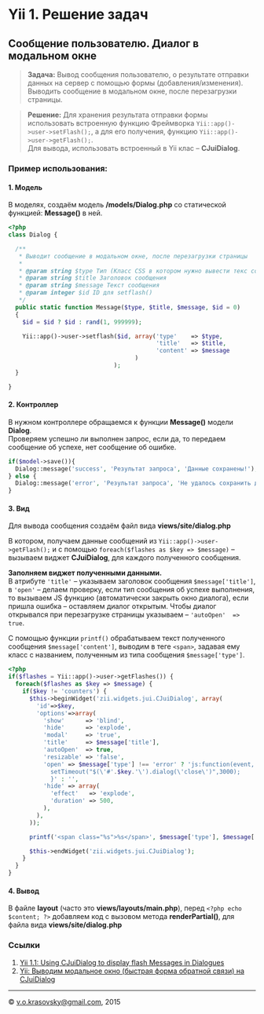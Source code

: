 ﻿# Yii 1. Решение задач

## Сообщение пользователю. Диалог в модальном окне

>**Задача:** Вывод сообщения пользователю, о результате отправки данных на сервер с помощью формы (добавления/изменения). Выводить сообщение в модальном окне, после перезагрузки страницы.


>**Решение:** Для хранения результата отправки формы использовать встроенную функцию Фреймворка `Yii::app()->user->setFlash();`, а для его получения, функцию `Yii::app()->user->getFlash();`.  
Для вывода, использовать встроенный в Yii клас &ndash; **CJuiDialog**.

### Пример использования:

#### 1. Модель

В моделях, создаём модель **/models/Dialog.php** со статической функцией: **Message()** в ней.

```php
<?php
class Dialog {

  /**
   * Выводит сообщение в модальном окне, после перезагрузки страницы
   * 
   * @param string $type Тип (Класс CSS в котором нужно вывести текс сообщения)
   * @param string $title Заголовок сообщения
   * @param string $message Текст сообщения
   * @param integer $id ID для setflash()
   */
  public static function Message($type, $title, $message, $id = 0) 
  {
    $id = $id ? $id : rand(1, 999999);

    Yii::app()->user->setflash($id, array('type'    => $type,
                                          'title'   => $title, 
                                          'content' => $message
                                    ) 
                              );
  }

}
```

#### 2. Контроллер

В нужном контроллере обращаемся к функции **Message()** модели **Dialog**.  
Проверяем успешно ли выполнен запрос, если да, то передаем сообщение об успехе, нет сообщение об ошибке.

```php
if($model->save()){
  Dialog::message('success', 'Результат запроса', 'Данные сохранены!');
} else {
  Dialog::message('error', 'Результат запроса', 'Не удалось сохранить данные!');
}
```

#### 3. Вид

Для вывода сообщения создаём файл вида **views/site/dialog.php**  

В котором, получаем данные сообщений из `Yii::app()->user->getFlash();` и с помощью `foreach($flashes as $key => $message)` &ndash; вызываем виджет **CJuiDialog**, для каждого полученного сообщения.  

**Заполняем виджет полученными данными.**  
В атрибуте `'title'` &ndash; указываем заголовок сообщения `$message['title']`, в `'open'` &ndash; делаем проверку, если тип сообщения об успехе выполнения, то вызываем JS функцию (автоматически закрыть окно диалога), если пришла ошибка &ndash; оставляем диалог открытым. Чтобы диалог открывался при перезагрузке страницы указываем &ndash; `'autoOpen'  => true`.

С помощью функции `printf()` обрабатываем текст полученного сообщения `$message['content']`, выводим в теге `<span>`, задавая ему класс с названием, полученным из типа сообщения `$message['type']`.

```php
<?php
if($flashes = Yii::app()->user->getFlashes()) {
  foreach($flashes as $key => $message) {
    if($key != 'counters') {
      $this->beginWidget('zii.widgets.jui.CJuiDialog', array(
        'id'=>$key,
        'options'=>array(
          'show'      => 'blind',
          'hide'      => 'explode',
          'modal'     => 'true',
          'title'     => $message['title'],
          'autoOpen'  => true,
          'resizable' => 'false',
          'open' => $message['type'] !== 'error' ? 'js:function(event, ui){
            setTimeout("$(\'#'.$key.'\').dialog(\'close\')",3000);
            }' : '',
          'hide' => array(
            'effect'   => 'explode',
            'duration' => 500,
          ),
        ),
      ));

      printf('<span class="%s">%s</span>', $message['type'], $message['content']);

      $this->endWidget('zii.widgets.jui.CJuiDialog');
    }
  }
}
```

#### 4. Вывод

В файле **layout** (часто это **views/layouts/main.php**), перед `<?php echo $content; ?>` добавляем код с вызовом метода **renderPartial()**, для файла вида **views/site/dialog.php**

### Ссылки

1. [Yii 1.1: Using CJuiDialog to display flash Messages in Dialogues](http://www.yiiframework.com/wiki/79/using-cjuidialog-to-display-flash-messages-in-dialogues/)
2. [Yii: Выводим модальное окно (быстрая форма обратной связи) на CJuiDialog](http://loco.ru/materials/321-yii-cjuidialog-dlya-sozdaniya-modalnyh-okon)

* * *
&copy; <v.o.krasovsky@gmail.com>, 2015